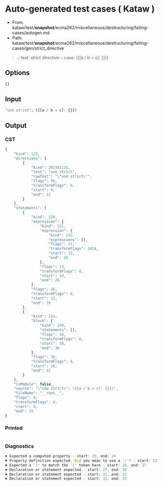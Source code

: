 # Auto-generated test cases ( Kataw )
- From: kataw/test/__snapshot__/ecma262/miscellaneous/destructuring/failing-cases/autogen.md
- Path: kataw/test/__snapshot__/ecma262/miscellaneous/destructuring/failing-cases/gen/strict_directive
> :: test: strict directive
> :: case: ({[a / b = c]: {}})
## Options

`````js
{}
`````
## Input

`````js
"use strict"; ({[a / b = c]: {}})
`````
## Output

### CST

```javascript
{
    "kind": 122,
    "directives": [
        {
            "kind": 201392131,
            "text": "use strict",
            "rawText": "\"use strict\"",
            "flags": 96,
            "transformFlags": 0,
            "start": 0,
            "end": 12
        }
    ],
    "statements": [
        {
            "kind": 120,
            "expression": {
                "kind": 121,
                "expression": {
                    "kind": 132,
                    "expressions": [],
                    "flags": 32,
                    "transformFlags": 1024,
                    "start": 13,
                    "end": 26
                },
                "flags": 13,
                "transformFlags": 0,
                "start": 34,
                "end": 26
            },
            "flags": 16,
            "transformFlags": 0,
            "start": 13,
            "end": 26
        },
        {
            "kind": 124,
            "block": {
                "kind": 249,
                "statements": [],
                "flags": 16,
                "transformFlags": 0,
                "start": 30,
                "end": 30
            },
            "flags": 16,
            "transformFlags": 0,
            "start": 28,
            "end": 31
        }
    ],
    "isModule": false,
    "source": "\"use strict\"; ({[a / b = c]: {}})",
    "fileName": "__root__",
    "flags": 0,
    "transformFlags": 0,
    "start": 0,
    "end": 33
}
```

### Printed

```javascript

```

### Diagnostics

```javascript
✖ Expected a computed property - start: 23, end: 24
✖ Property definition expected. Did you mean to use a ':'? - start: 22, end: 24
✖ Expected a ')' to match the '(' token here - start: 26, end: 27
✖ Declaration or statement expected - start: 27, end: 28
✖ Declaration or statement expected - start: 31, end: 32
✖ Declaration or statement expected - start: 32, end: 33

```

